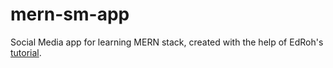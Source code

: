 # mern-sm-app
Social Media app for learning MERN stack, created with the help of EdRoh's [tutorial](https://www.youtube.com/watch?v=K8YELRmUb5o).
